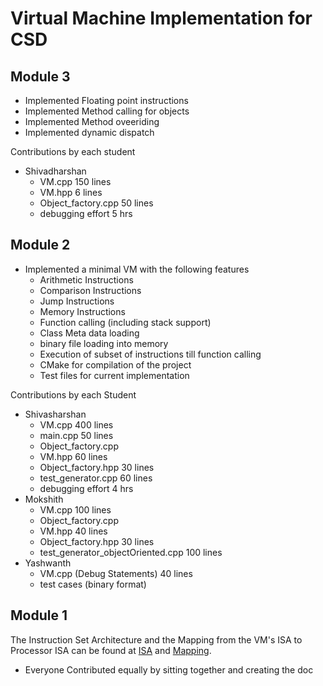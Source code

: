 # Virtual Machine Implementation for CSD

## Module 3
- Implemented Floating point instructions 
- Implemented Method calling for objects
- Implemented Method oveeriding
- Implemented dynamic dispatch

Contributions by each student
- Shivadharshan 
  - VM.cpp 150 lines
  - VM.hpp 6 lines
  - Object_factory.cpp 50 lines
  - debugging effort 5 hrs

## Module 2
- Implemented a minimal VM with the following features
  - Arithmetic Instructions
  - Comparison Instructions
  - Jump Instructions
  - Memory Instructions
  - Function calling (including stack support)
  - Class Meta data loading
  - binary file loading into memory
  - Execution of subset of instructions till function calling
  - CMake for compilation of the project
  - Test files for current implementation

Contributions by each Student 
- Shivasharshan
  - VM.cpp 400 lines
  - main.cpp 50 lines 
  - Object_factory.cpp
  - VM.hpp 60 lines
  - Object_factory.hpp 30 lines 
  - test_generator.cpp 60 lines
  - debugging effort 4 hrs
- Mokshith
  - VM.cpp 100 lines
  - Object_factory.cpp 
  - VM.hpp 40 lines
  - Object_factory.hpp 30 lines
  - test_generator_objectOriented.cpp 100 lines
- Yashwanth
  - VM.cpp (Debug Statements) 40 lines
  - test cases (binary format)


## Module 1
The Instruction Set Architecture and the Mapping from the VM's ISA to Processor ISA can be found at [ISA](https://github.com/Shiva9361/VM/blob/main/ISA.MD) and [Mapping](https://github.com/Shiva9361/VM/blob/main/Mapping.MD).

- Everyone Contributed equally by sitting together and creating the doc
